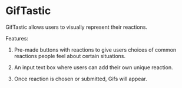 # GifTastic

GifTastic allows users to visually represent their reactions. 

Features:

1. Pre-made buttons with reactions to give users choices of common reactions people feel about certain situations.

2. An input text box where users can add their own unique reaction. 

3. Once reaction is chosen or submitted, Gifs will appear. 
